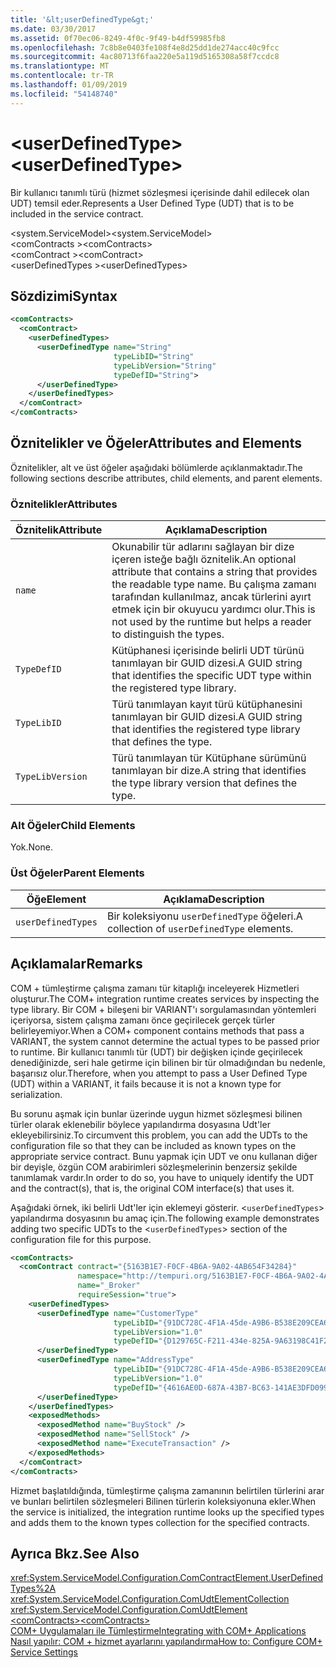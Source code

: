 ```yaml
---
title: '&lt;userDefinedType&gt;'
ms.date: 03/30/2017
ms.assetid: 0f70ec06-8249-4f0c-9f49-b4df59985fb8
ms.openlocfilehash: 7c8b8e0403fe108f4e8d25dd1de274acc40c9fcc
ms.sourcegitcommit: 4ac80713f6faa220e5a119d5165308a58f7ccdc8
ms.translationtype: MT
ms.contentlocale: tr-TR
ms.lasthandoff: 01/09/2019
ms.locfileid: "54148740"
---
```

# <a name="ltuserdefinedtypegt"></a><span data-ttu-id="463a6-102">&lt;userDefinedType&gt;</span><span class="sxs-lookup"><span data-stu-id="463a6-102">&lt;userDefinedType&gt;</span></span>
<span data-ttu-id="463a6-103">Bir kullanıcı tanımlı türü (hizmet sözleşmesi içerisinde dahil edilecek olan UDT) temsil eder.</span><span class="sxs-lookup"><span data-stu-id="463a6-103">Represents a User Defined Type (UDT) that is to be included in the service contract.</span></span>  
  
 <span data-ttu-id="463a6-104">\<system.ServiceModel></span><span class="sxs-lookup"><span data-stu-id="463a6-104">\<system.ServiceModel></span></span>  
<span data-ttu-id="463a6-105">\<comContracts ></span><span class="sxs-lookup"><span data-stu-id="463a6-105">\<comContracts></span></span>  
<span data-ttu-id="463a6-106">\<comContract ></span><span class="sxs-lookup"><span data-stu-id="463a6-106">\<comContract></span></span>  
<span data-ttu-id="463a6-107">\<userDefinedTypes ></span><span class="sxs-lookup"><span data-stu-id="463a6-107">\<userDefinedTypes></span></span>  
  
## <a name="syntax"></a><span data-ttu-id="463a6-108">Sözdizimi</span><span class="sxs-lookup"><span data-stu-id="463a6-108">Syntax</span></span>  
  
```xml  
<comContracts>
  <comContract>
    <userDefinedTypes>
      <userDefinedType name="String"
                       typeLibID="String"
                       typeLibVersion="String"
                       typeDefID="String">
      </userDefinedType>
    </userDefinedTypes>
  </comContract>
</comContracts>
```  
  
## <a name="attributes-and-elements"></a><span data-ttu-id="463a6-109">Öznitelikler ve Öğeler</span><span class="sxs-lookup"><span data-stu-id="463a6-109">Attributes and Elements</span></span>  
 <span data-ttu-id="463a6-110">Öznitelikler, alt ve üst öğeler aşağıdaki bölümlerde açıklanmaktadır.</span><span class="sxs-lookup"><span data-stu-id="463a6-110">The following sections describe attributes, child elements, and parent elements.</span></span>  
  
### <a name="attributes"></a><span data-ttu-id="463a6-111">Öznitelikler</span><span class="sxs-lookup"><span data-stu-id="463a6-111">Attributes</span></span>  
  
|<span data-ttu-id="463a6-112">Öznitelik</span><span class="sxs-lookup"><span data-stu-id="463a6-112">Attribute</span></span>|<span data-ttu-id="463a6-113">Açıklama</span><span class="sxs-lookup"><span data-stu-id="463a6-113">Description</span></span>|  
|---------------|-----------------|  
|`name`|<span data-ttu-id="463a6-114">Okunabilir tür adlarını sağlayan bir dize içeren isteğe bağlı öznitelik.</span><span class="sxs-lookup"><span data-stu-id="463a6-114">An optional attribute that contains a string that provides the readable type name.</span></span> <span data-ttu-id="463a6-115">Bu çalışma zamanı tarafından kullanılmaz, ancak türlerini ayırt etmek için bir okuyucu yardımcı olur.</span><span class="sxs-lookup"><span data-stu-id="463a6-115">This is not used by the runtime but helps a reader to distinguish the types.</span></span>|  
|`TypeDefID`|<span data-ttu-id="463a6-116">Kütüphanesi içerisinde belirli UDT türünü tanımlayan bir GUID dizesi.</span><span class="sxs-lookup"><span data-stu-id="463a6-116">A GUID string that identifies the specific UDT type within the registered type library.</span></span>|  
|`TypeLibID`|<span data-ttu-id="463a6-117">Türü tanımlayan kayıt türü kütüphanesini tanımlayan bir GUID dizesi.</span><span class="sxs-lookup"><span data-stu-id="463a6-117">A GUID string that identifies the registered type library that defines the type.</span></span>|  
|`TypeLibVersion`|<span data-ttu-id="463a6-118">Türü tanımlayan tür Kütüphane sürümünü tanımlayan bir dize.</span><span class="sxs-lookup"><span data-stu-id="463a6-118">A string that identifies the type library version that defines the type.</span></span>|  
  
### <a name="child-elements"></a><span data-ttu-id="463a6-119">Alt Öğeler</span><span class="sxs-lookup"><span data-stu-id="463a6-119">Child Elements</span></span>  
 <span data-ttu-id="463a6-120">Yok.</span><span class="sxs-lookup"><span data-stu-id="463a6-120">None.</span></span>  
  
### <a name="parent-elements"></a><span data-ttu-id="463a6-121">Üst Öğeler</span><span class="sxs-lookup"><span data-stu-id="463a6-121">Parent Elements</span></span>  
  
|<span data-ttu-id="463a6-122">Öğe</span><span class="sxs-lookup"><span data-stu-id="463a6-122">Element</span></span>|<span data-ttu-id="463a6-123">Açıklama</span><span class="sxs-lookup"><span data-stu-id="463a6-123">Description</span></span>|  
|-------------|-----------------|  
|`userDefinedTypes`|<span data-ttu-id="463a6-124">Bir koleksiyonu `userDefinedType` öğeleri.</span><span class="sxs-lookup"><span data-stu-id="463a6-124">A collection of `userDefinedType` elements.</span></span>|  
  
## <a name="remarks"></a><span data-ttu-id="463a6-125">Açıklamalar</span><span class="sxs-lookup"><span data-stu-id="463a6-125">Remarks</span></span>  
 <span data-ttu-id="463a6-126">COM + tümleştirme çalışma zamanı tür kitaplığı inceleyerek Hizmetleri oluşturur.</span><span class="sxs-lookup"><span data-stu-id="463a6-126">The COM+ integration runtime creates services by inspecting the type library.</span></span> <span data-ttu-id="463a6-127">Bir COM + bileşeni bir VARIANT'ı sorgulamasından yöntemleri içeriyorsa, sistem çalışma zamanı önce geçirilecek gerçek türler belirleyemiyor.</span><span class="sxs-lookup"><span data-stu-id="463a6-127">When a COM+ component contains methods that pass a VARIANT, the system cannot determine the actual types to be passed prior to runtime.</span></span> <span data-ttu-id="463a6-128">Bir kullanıcı tanımlı tür (UDT) bir değişken içinde geçirilecek denediğinizde, seri hale getirme için bilinen bir tür olmadığından bu nedenle, başarısız olur.</span><span class="sxs-lookup"><span data-stu-id="463a6-128">Therefore, when you attempt to pass a User Defined Type (UDT) within a VARIANT, it fails because it is not a known type for serialization.</span></span>  
  
 <span data-ttu-id="463a6-129">Bu sorunu aşmak için bunlar üzerinde uygun hizmet sözleşmesi bilinen türler olarak eklenebilir böylece yapılandırma dosyasına Udt'ler ekleyebilirsiniz.</span><span class="sxs-lookup"><span data-stu-id="463a6-129">To circumvent this problem, you can add the UDTs to the configuration file so that they can be included as known types on the appropriate service contract.</span></span> <span data-ttu-id="463a6-130">Bunu yapmak için UDT ve onu kullanan diğer bir deyişle, özgün COM arabirimleri sözleşmelerinin benzersiz şekilde tanımlamak vardır.</span><span class="sxs-lookup"><span data-stu-id="463a6-130">In order to do so, you have to uniquely identify the UDT and the contract(s), that is, the original COM interface(s) that uses it.</span></span>  
  
 <span data-ttu-id="463a6-131">Aşağıdaki örnek, iki belirli Udt'ler için eklemeyi gösterir. <`userDefinedTypes`> yapılandırma dosyasının bu amaç için.</span><span class="sxs-lookup"><span data-stu-id="463a6-131">The following example demonstrates adding two specific UDTs to the <`userDefinedTypes`> section of the configuration file for this purpose.</span></span>  
  
```xml  
<comContracts>
  <comContract contract="{5163B1E7-F0CF-4B6A-9A02-4AB654F34284}"
               namespace="http://tempuri.org/5163B1E7-F0CF-4B6A-9A02-4AB654F34284"
               name="_Broker"
               requireSession="true">
    <userDefinedTypes>
      <userDefinedType name="CustomerType"
                       typeLibID="{91DC728C-4F1A-45de-A9B6-B538E209CEA6}"
                       typeLibVersion="1.0"
                       typeDefID="{D129765C-F211-434e-825A-9A63198C41F2}">
      </userDefinedType>
      <userDefinedType name="AddressType"
                       typeLibID="{91DC728C-4F1A-45de-A9B6-B538E209CEA6}"
                       typeLibVersion="1.0"
                       typeDefID="{4616AE0D-687A-43B7-BC63-141AE3DFD099}">
      </userDefinedType>
    </userDefinedTypes>
    <exposedMethods>
      <exposedMethod name="BuyStock" />
      <exposedMethod name="SellStock" />
      <exposedMethod name="ExecuteTransaction" />
    </exposedMethods>
  </comContract>
</comContracts>
```  
  
 <span data-ttu-id="463a6-132">Hizmet başlatıldığında, tümleştirme çalışma zamanının belirtilen türlerini arar ve bunları belirtilen sözleşmeleri Bilinen türlerin koleksiyonuna ekler.</span><span class="sxs-lookup"><span data-stu-id="463a6-132">When the service is initialized, the integration runtime looks up the specified types and adds them to the known types collection for the specified contracts.</span></span>  
  
## <a name="see-also"></a><span data-ttu-id="463a6-133">Ayrıca Bkz.</span><span class="sxs-lookup"><span data-stu-id="463a6-133">See Also</span></span>  
 <xref:System.ServiceModel.Configuration.ComContractElement.UserDefinedTypes%2A>  
 <xref:System.ServiceModel.Configuration.ComUdtElementCollection>  
 <xref:System.ServiceModel.Configuration.ComUdtElement>  
 [<span data-ttu-id="463a6-134">\<comContracts></span><span class="sxs-lookup"><span data-stu-id="463a6-134">\<comContracts></span></span>](../../../../../docs/framework/configure-apps/file-schema/wcf/comcontracts.md)  
 [<span data-ttu-id="463a6-135">COM+ Uygulamaları ile Tümleştirme</span><span class="sxs-lookup"><span data-stu-id="463a6-135">Integrating with COM+ Applications</span></span>](../../../../../docs/framework/wcf/feature-details/integrating-with-com-plus-applications.md)  
 [<span data-ttu-id="463a6-136">Nasıl yapılır: COM + hizmet ayarlarını yapılandırma</span><span class="sxs-lookup"><span data-stu-id="463a6-136">How to: Configure COM+ Service Settings</span></span>](../../../../../docs/framework/wcf/feature-details/how-to-configure-com-service-settings.md)
